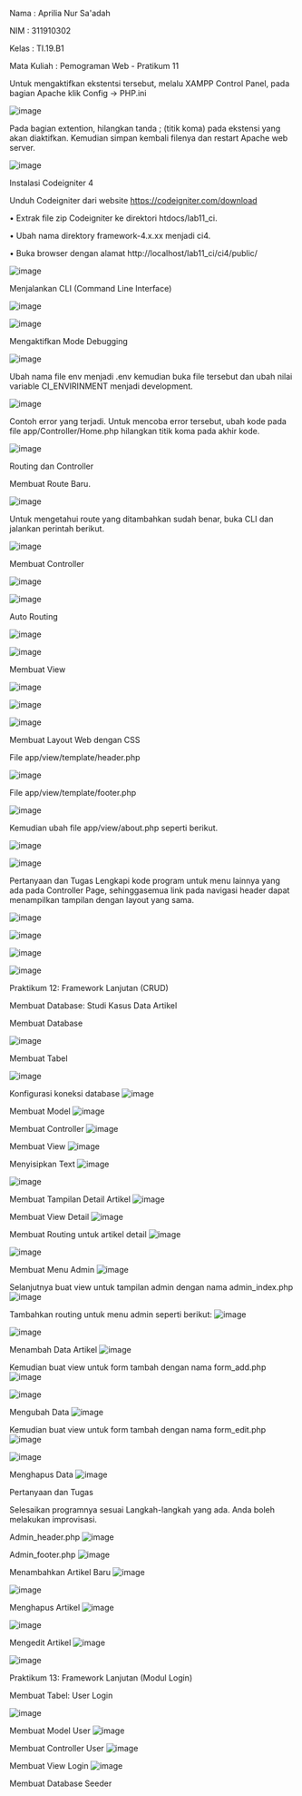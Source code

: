 Nama    : Aprilia Nur Sa'adah<p>
NIM     : 311910302<p>
Kelas   : TI.19.B1<p>
Mata Kuliah : Pemograman Web - Pratikum 11<p>

Untuk mengaktifkan ekstentsi tersebut, melalu XAMPP Control Panel, pada bagian
Apache klik Config -> PHP.ini <p>
![image](https://user-images.githubusercontent.com/54062259/121946364-0d24fa80-cd7f-11eb-8288-c27b69aa8162.png)

Pada bagian extention, hilangkan tanda ; (titik koma) pada ekstensi yang akan diaktifkan. Kemudian simpan kembali filenya dan restart Apache web server.<p>
![image](https://user-images.githubusercontent.com/54062259/121946569-43fb1080-cd7f-11eb-904a-f675fba54f24.png)

Instalasi Codeigniter 4<p>
Unduh Codeigniter dari website https://codeigniter.com/download<p>
• Extrak file zip Codeigniter ke direktori htdocs/lab11_ci.<p>
• Ubah nama direktory framework-4.x.xx menjadi ci4.<p>
• Buka browser dengan alamat http://localhost/lab11_ci/ci4/public/<p>
![image](https://user-images.githubusercontent.com/54062259/121981499-f64eca00-cdb7-11eb-9f3d-9b561e203d3c.png)

  
Menjalankan CLI (Command Line Interface)<p>
![image](https://user-images.githubusercontent.com/54062259/121948578-99382180-cd81-11eb-897b-7a568f7194db.png)

![image](https://user-images.githubusercontent.com/54062259/121948665-b836b380-cd81-11eb-88e5-09ccfda3e4e2.png)

Mengaktifkan Mode Debugging<p>
![image](https://user-images.githubusercontent.com/54062259/121948925-16639680-cd82-11eb-9eec-46e2504cbe42.png)

Ubah nama file env menjadi .env kemudian buka file tersebut dan ubah nilai variable CI_ENVIRINMENT menjadi development.<p>
![image](https://user-images.githubusercontent.com/54062259/121949638-e5379600-cd82-11eb-84a7-90c9cc471dda.png)
  
Contoh error yang terjadi. Untuk mencoba error tersebut, ubah kode pada file app/Controller/Home.php hilangkan titik koma pada akhir kode.<p> 
![image](https://user-images.githubusercontent.com/54062259/121949569-cd601200-cd82-11eb-825f-fe7c6eee8331.png)

Routing dan Controller<p>
Membuat Route Baru.<p>
![image](https://user-images.githubusercontent.com/54062259/121949864-2e87e580-cd83-11eb-98d7-d8f46d8e3074.png)

Untuk mengetahui route yang ditambahkan sudah benar, buka CLI dan jalankan perintah berikut.<p>
![image](https://user-images.githubusercontent.com/54062259/121949963-49f2f080-cd83-11eb-8454-e7a99a29a1aa.png)

Membuat Controller<p>
![image](https://user-images.githubusercontent.com/54062259/121950570-0056d580-cd84-11eb-8767-9363593414c1.png)

![image](https://user-images.githubusercontent.com/54062259/121950839-56c41400-cd84-11eb-9073-53dea5a999fd.png)

Auto Routing<p>
![image](https://user-images.githubusercontent.com/54062259/121950692-2d0aed00-cd84-11eb-9ccb-afc27bb9e4c9.png)

![image](https://user-images.githubusercontent.com/54062259/121950769-42801700-cd84-11eb-8b56-a024d884d9f6.png)

Membuat View<p>
![image](https://user-images.githubusercontent.com/54062259/121951208-d3ef8900-cd84-11eb-8fc6-99835ff6bea8.png)

![image](https://user-images.githubusercontent.com/54062259/121951232-db169700-cd84-11eb-81ec-5e524efd6fcc.png)

![image](https://user-images.githubusercontent.com/54062259/121951298-f2ee1b00-cd84-11eb-98ff-14faa617bfa0.png)

Membuat Layout Web dengan CSS<p>
File app/view/template/header.php<p>
![image](https://user-images.githubusercontent.com/54062259/121980327-ef26bc80-cdb5-11eb-8719-ebadc28c42ab.png)

File app/view/template/footer.php<p>
![image](https://user-images.githubusercontent.com/54062259/121980349-fa79e800-cdb5-11eb-92e9-ebc3bc8dba0f.png)

Kemudian ubah file app/view/about.php seperti berikut.<p>
![image](https://user-images.githubusercontent.com/54062259/121980388-06fe4080-cdb6-11eb-83a1-e07a65659d93.png)

![image](https://user-images.githubusercontent.com/54062259/121980453-285f2c80-cdb6-11eb-906a-7921d14b9e50.png)

Pertanyaan dan Tugas
Lengkapi kode program untuk menu lainnya yang ada pada Controller Page, sehinggasemua link pada navigasi header dapat menampilkan tampilan dengan layout yang sama.<p>
![image](https://user-images.githubusercontent.com/54062259/121980883-f00c1e00-cdb6-11eb-8a99-c95a0a1b7f94.png)

![image](https://user-images.githubusercontent.com/54062259/121981042-35c8e680-cdb7-11eb-9a13-70d22a6c51dc.png)

![image](https://user-images.githubusercontent.com/54062259/121981076-44170280-cdb7-11eb-9974-f1a053f42b1a.png)

![image](https://user-images.githubusercontent.com/54062259/121981117-51cc8800-cdb7-11eb-8d0c-0a8d2337dc83.png)


Praktikum 12: Framework Lanjutan (CRUD) <p>
Membuat Database: Studi Kasus Data Artikel<p>
Membuat Database<p>
![image](https://user-images.githubusercontent.com/54062259/122664701-3b666800-d1cd-11eb-9f4d-4fee802c897f.png)

Membuat Tabel<p>
![image](https://user-images.githubusercontent.com/54062259/122664708-47eac080-d1cd-11eb-87e8-e12cb50cb817.png)
 
Konfigurasi koneksi database
![image](https://user-images.githubusercontent.com/54062259/122664739-68b31600-d1cd-11eb-8b6d-b1c5b817eaae.png)

Membuat Model
![image](https://user-images.githubusercontent.com/54062259/122664786-a31cb300-d1cd-11eb-8d3d-8aa52f9eda0b.png)

Membuat Controller
![image](https://user-images.githubusercontent.com/54062259/122664812-cf383400-d1cd-11eb-949d-f7ad73638224.png)

Membuat View
![image](https://user-images.githubusercontent.com/54062259/122664873-22aa8200-d1ce-11eb-95d7-0cc56d5df1d5.png)

Menyisipkan Text 
![image](https://user-images.githubusercontent.com/54062259/122664970-bd0ac580-d1ce-11eb-84a1-492a31ef04bc.png)

![image](https://user-images.githubusercontent.com/54062259/122665057-47ebc000-d1cf-11eb-959f-fb50f75b39db.png)

Membuat Tampilan Detail Artikel
![image](https://user-images.githubusercontent.com/54062259/122665095-82edf380-d1cf-11eb-8847-1193684e2242.png)

Membuat View Detail
![image](https://user-images.githubusercontent.com/54062259/122665172-e7a94e00-d1cf-11eb-9a39-ac83f280918e.png)

Membuat Routing untuk artikel detail
![image](https://user-images.githubusercontent.com/54062259/122665183-fb54b480-d1cf-11eb-9012-6a33e24121b5.png)

![image](https://user-images.githubusercontent.com/54062259/122665197-10314800-d1d0-11eb-9993-7352016851cf.png)

Membuat Menu Admin
![image](https://user-images.githubusercontent.com/54062259/122665229-38b94200-d1d0-11eb-83cb-38dbaf4537fd.png)

Selanjutnya buat view untuk tampilan admin dengan nama admin_index.php
![image](https://user-images.githubusercontent.com/54062259/122665319-bbda9800-d1d0-11eb-9c64-833ae0745757.png)

Tambahkan routing untuk menu admin seperti berikut:
![image](https://user-images.githubusercontent.com/54062259/122665363-f04e5400-d1d0-11eb-8651-3ea2a6a18ed0.png)

![image](https://user-images.githubusercontent.com/54062259/122665375-05c37e00-d1d1-11eb-9d9c-d43720708714.png)

Menambah Data Artikel
![image](https://user-images.githubusercontent.com/54062259/122665395-28559700-d1d1-11eb-8768-18966029fa46.png)

Kemudian buat view untuk form tambah dengan nama form_add.php
![image](https://user-images.githubusercontent.com/54062259/122665431-5935cc00-d1d1-11eb-816f-5eea4896b36f.png)

![image](https://user-images.githubusercontent.com/54062259/122665436-62269d80-d1d1-11eb-9ae9-dd1ac88b2a51.png)

Mengubah Data
![image](https://user-images.githubusercontent.com/54062259/122665459-85e9e380-d1d1-11eb-8643-ff6637da5355.png)

Kemudian buat view untuk form tambah dengan nama form_edit.php
 ![image](https://user-images.githubusercontent.com/54062259/122665479-ac0f8380-d1d1-11eb-8a9a-a1a1b345c072.png)

 ![image](https://user-images.githubusercontent.com/54062259/122665487-b5005500-d1d1-11eb-86b4-cd44e3ad7ac9.png)

Menghapus Data
![image](https://user-images.githubusercontent.com/54062259/122665499-c9dce880-d1d1-11eb-8120-ceefc34377ec.png)

Pertanyaan dan Tugas<p>
Selesaikan programnya sesuai Langkah-langkah yang ada. Anda boleh melakukan improvisasi.<p>

Admin_header.php
![image](https://user-images.githubusercontent.com/54062259/122665654-aebea880-d1d2-11eb-9bc3-096c4bd5890d.png)

Admin_footer.php
![image](https://user-images.githubusercontent.com/54062259/122665693-ed546300-d1d2-11eb-8f2d-21618cc71e7c.png)

Menambahkan Artikel Baru
![image](https://user-images.githubusercontent.com/54062259/122665711-03622380-d1d3-11eb-8495-291e60408d3a.png)

![image](https://user-images.githubusercontent.com/54062259/122665718-0bba5e80-d1d3-11eb-9eef-6bd8f59d19e2.png)

Menghapus Artikel
![image](https://user-images.githubusercontent.com/54062259/122665721-196fe400-d1d3-11eb-80ac-1bee57986bce.png)

![image](https://user-images.githubusercontent.com/54062259/122665724-2391e280-d1d3-11eb-83b1-dafbb0e516d8.png)

Mengedit Artikel
![image](https://user-images.githubusercontent.com/54062259/122665733-2ee50e00-d1d3-11eb-8d38-8700936da4e9.png)

![image](https://user-images.githubusercontent.com/54062259/122665738-36a4b280-d1d3-11eb-981d-a13ec31f73ff.png)

Praktikum 13: Framework Lanjutan (Modul Login)<P>
Membuat Tabel: User Login<P>
![image](https://user-images.githubusercontent.com/54062259/123025575-fe84b600-d404-11eb-8809-06d37fa491b4.png)

Membuat Model User
![image](https://user-images.githubusercontent.com/54062259/123025666-296f0a00-d405-11eb-8877-ecfbc1de0d62.png)

Membuat Controller User
![image](https://user-images.githubusercontent.com/54062259/123026080-ca5dc500-d405-11eb-8140-c3fc58bf5371.png)

Membuat View Login
![image](https://user-images.githubusercontent.com/54062259/123026319-245e8a80-d406-11eb-92ae-3550f0c9d47f.png)

Membuat Database Seeder
